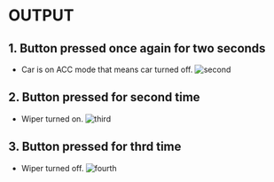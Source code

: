# OUTPUT


## 1. Button  pressed once again for two seconds
* Car is on ACC mode that means car turned off.
![second](https://user-images.githubusercontent.com/101174057/167471797-064b7e26-b759-406b-a06f-d0ad0b37e4e6.png)

## 2. Button pressed for second time
* Wiper turned on.
![third](https://user-images.githubusercontent.com/101174057/167471813-450ece14-5020-4a9d-a4f4-a8d41955ab58.png)

## 3. Button pressed for thrd time
* Wiper turned off. 
![fourth](https://user-images.githubusercontent.com/101174057/167471826-916c1217-138d-4ebe-abf3-507395863fa4.png)


